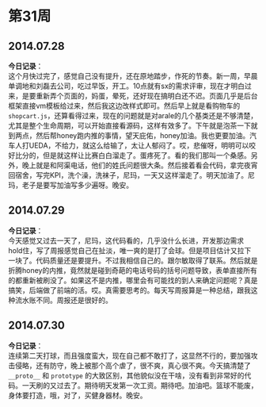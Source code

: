 第31周
======

## 2014.07.28

**今日记录**：  
这个月快过完了，感觉自己没有提升，还在原地踏步，作死的节奏。新一周，早晨单调地和刘磊去公司，吃过早饭，开工。10点就有sx的需求评审，现在才明白过来，是要重新弄个页面的，妈蛋，晕死，还好现在搞明白还不迟。页面几乎是后台框架直接vm模板给过来，然后我这边改样式即可。然后早上就是看购物车的`shopcart.js`，还算看得过来，现在的问题就是对arale的几个基类还是不够清楚，尤其是整个生命周期，可以开始直接看源码，这样有效多了。下午就是泡茶一下就到两点，然后帮honey跑内推的事情，望天庇佑，honey加油。我也更要加油。汽车人打UEDA，不给力，就这么给输了，太让人郁闷了。哎，悲催呀，明明可以咬好比分的，但是就这样让比赛白白溜走了。蛋疼死了。看的我们那叫一个桑感。另外，晚上就是和阿渠电话，他们的姓氏问题很大条。然后接着看会代码，拿完夜宵回宿舍，写完KPI，洗个澡，洗袜子，尼玛，一天又这样溜走了。明天加油了。尼玛，老子是要写加油写多少遍呀。晚安。

## 2014.07.29
**今日记录**：  
今天感觉又过去一天了，尼玛，这代码看的，几乎没什么长进，开发那边需求hold住，写了周报感觉自己在扯淡，唯一爽的是打了会球。但是项目估计又拉下一块了。代码质量还是要提升。不过我相信自己的。跟尔敏取得了联系。然后就是折腾honey的内推，竟然就是碰到奇葩的电话号码的括号问题导致，表单直接所有的都重新被刷没了。如果这不是内推，哪里会有可能找的到人来确定问题呢？真是搞笑，后端做了前端的活。哎。真需要思考的。每天写周报算是一种总结，跟我这种流水账不同。周报还是很好的。

## 2014.07.30
**今日记录**：  
连续第二天打球，而且强度蛮大，现在自己都不敢打了，这显然不行的，要加强攻击侵略，还有防守，晚上被那个高个虐了，很不爽，真心很不爽。今天搞清楚了 `__proto__` 和 `prototype` 的大致区别，其他貌似没在干啥，没有看到非常好的代码。一天刷的又过去了。期待明天发第一次工资。期待吧。加油吧。篮球不能废，身体要打造，哦，对了，买健身器材。晚安。
